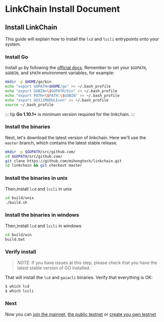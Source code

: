 # LinkChain Install Document

## Install LinkChain

This guide will explain how to install the `lcd` and `lccli` entrypoints onto your system.

### Install Go

Install `go` by following the [official docs](https://golang.org/doc/install). Remember to set your `$GOPATH`, `$GOBIN`, and `$PATH` environment variables, for example:

```bash
mkdir -p $HOME/go/bin
echo "export GOPATH=$HOME/go" >> ~/.bash_profile
echo "export GOBIN=\$GOPATH/bin" >> ~/.bash_profile
echo "export PATH=\$PATH:\$GOBIN" >> ~/.bash_profile
echo "export GO111MODULE=on" >> ~/.bash_profile
source ~/.bash_profile
```

::: tip
**Go 1.10.1+** is minimum version required for the linkchain.
:::

### Install the binaries

Next, let's download the latest version of linkchain. Here we'll use the `master` branch, which contains the latest stable release.

```bash
mkdir -p $GOPATH/src/github.com/
cd $GOPATH/src/github.com/
git clone https://github.com/mihongtech/linkchain.git
cd linkchain && git checkout master

```
### Install the binaries in unix

Then,install `lcd` and `lccli` in unix

```bash
cd build/unix
./build.sh

```

### Install the binaries in windows

Then,install `lcd` and `lccli` in windows

```bash
cd build/win
build.bat

```

### Verify install 
> *NOTE*: If you have issues at this step, please check that you have the latest stable version of GO installed.

That will install the `lcd` and `gaiacli` binaries. Verify that everything is OK:

```bash
$ which lcd
$ which lccli
```

### Next

Now you can [join the mainnet](./join-mainnet.md), [the public testnet](./join-testnet.md) or [create you own  testnet](./deploy-testnet.md)